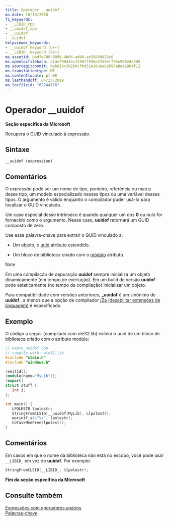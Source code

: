 ```yaml
---
title: Operador __uuidof
ms.date: 10/10/2018
f1_keywords:
- __LIBID_cpp
- __uuidof_cpp
- __uuidof
- _uuidof
helpviewer_keywords:
- __uuidof keyword [C++]
- __LIBID_ keyword [C++]
ms.assetid: badfe709-809b-4b66-ad48-ee35039d25c6
ms.openlocfilehash: a14ef9043ec2196ff930a37d0eff95e90024d3d5
ms.sourcegitcommit: 0ab61bc3d2b6cfbd52a16c6ab2b97a8ea1864f12
ms.translationtype: MT
ms.contentlocale: pt-BR
ms.lasthandoff: 04/23/2019
ms.locfileid: "62244138"
---
```

# <a name="uuidof-operator"></a>Operador __uuidof

**Seção específica da Microsoft**

Recupera o GUID vinculado à expressão.

## <a name="syntax"></a>Sintaxe

```
__uuidof (expression)
```

## <a name="remarks"></a>Comentários

O *expressão* pode ser um nome de tipo, ponteiro, referência ou matriz desse tipo, um modelo especializado nesses tipos ou uma variável desses tipos. O argumento é válido enquanto o compilador puder usá-lo para localizar o GUID vinculado.

Um caso especial desse intrínseco é quando qualquer um dos **0** ou nulo for fornecido como o argumento. Nesse caso, **uuidof** retornará um GUID composto de zero.

Use essa palavra-chave para extrair o GUID vinculado a:

- Um objeto, o [uuid](../cpp/uuid-cpp.md) atributo estendido.

- Um bloco de biblioteca criado com o [módulo](../windows/attributes/module-cpp.md) atributo.

> [!NOTE]
> Em uma compilação de depuração **uuidof** sempre inicializa um objeto dinamicamente (em tempo de execução). Em um build de versão **uuidof** pode estaticamente (no tempo de compilação) inicializar um objeto.

Para compatibilidade com versões anteriores, **_uuidof** é um sinônimo de **uuidof** , a menos que a opção de compilador [/Za \(desabilitar extensões de linguagem)](../build/reference/za-ze-disable-language-extensions.md) é especificado.

## <a name="example"></a>Exemplo

O código a seguir (compilado com ole32.lib) exibirá o uuid de um bloco de biblioteca criado com o atributo module:

```cpp
// expre_uuidof.cpp
// compile with: ole32.lib
#include "stdio.h"
#include "windows.h"

[emitidl];
[module(name="MyLib")];
[export]
struct stuff {
   int i;
};

int main() {
   LPOLESTR lpolestr;
   StringFromCLSID(__uuidof(MyLib), &lpolestr);
   wprintf_s(L"%s", lpolestr);
   CoTaskMemFree(lpolestr);
}
```

## <a name="comments"></a>Comentários

Em casos em que o nome da biblioteca não está no escopo, você pode usar `__LIBID_` em vez de **uuidof**. Por exemplo:

```cpp
StringFromCLSID(__LIBID_, &lpolestr);
```

**Fim da seção específica da Microsoft**

## <a name="see-also"></a>Consulte também

[Expressões com operadores unários](../cpp/expressions-with-unary-operators.md)<br/>
[Palavras-chave](../cpp/keywords-cpp.md)